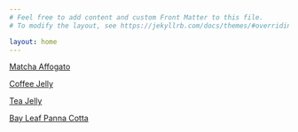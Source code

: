```yaml
---
# Feel free to add content and custom Front Matter to this file.
# To modify the layout, see https://jekyllrb.com/docs/themes/#overriding-theme-defaults

layout: home
---
```


[Matcha Affogato](./r/match-affogato)

[Coffee Jelly](./r/coffee-jelly)

[Tea Jelly](./r/tea-jelly)

[Bay Leaf Panna Cotta](./r/bay-leaf-panna-cotta)
